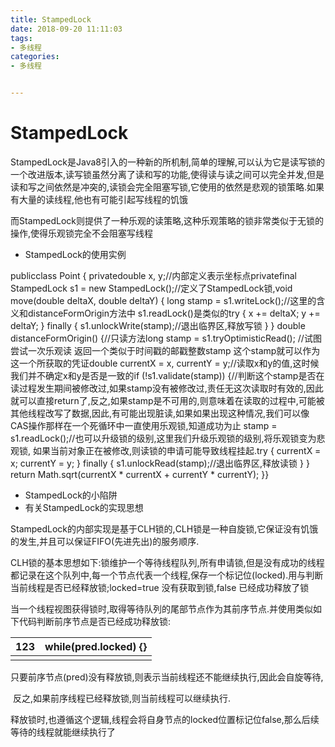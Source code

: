 ```yaml
---
title: StampedLock
date: 2018-09-20 11:11:03
tags:
- 多线程 
categories:
- 多线程


---
```


# StampedLock

​     StampedLock是Java8引入的一种新的所机制,简单的理解,可以认为它是读写锁的一个改进版本,读写锁虽然分离了读和写的功能,使得读与读之间可以完全并发,但是读和写之间依然是冲突的,读锁会完全阻塞写锁,它使用的依然是悲观的锁策略.如果有大量的读线程,他也有可能引起写线程的饥饿



​     而StampedLock则提供了一种乐观的读策略,这种乐观策略的锁非常类似于无锁的操作,使得乐观锁完全不会阻塞写线程

- StampedLock的使用实例

publicclass Point {    privatedouble x, y;//内部定义表示坐标点privatefinal StampedLock s1 = new StampedLock();//定义了StampedLock锁,void move(double deltaX, double deltaY) {        long stamp = s1.writeLock();//这里的含义和distanceFormOrigin方法中 s1.readLock()是类似的try {            x += deltaX;            y += deltaY;        } finally {            s1.unlockWrite(stamp);//退出临界区,释放写锁        }    }    double distanceFormOrigin() {//只读方法long stamp = s1.tryOptimisticRead();  //试图尝试一次乐观读 返回一个类似于时间戳的邮戳整数stamp 这个stamp就可以作为这一个所获取的凭证double currentX = x, currentY = y;//读取x和y的值,这时候我们并不确定x和y是否是一致的if (!s1.validate(stamp)) {//判断这个stamp是否在读过程发生期间被修改过,如果stamp没有被修改过,责任无这次读取时有效的,因此就可以直接return了,反之,如果stamp是不可用的,则意味着在读取的过程中,可能被其他线程改写了数据,因此,有可能出现脏读,如果如果出现这种情况,我们可以像CAS操作那样在一个死循环中一直使用乐观锁,知道成功为止            stamp = s1.readLock();//也可以升级锁的级别,这里我们升级乐观锁的级别,将乐观锁变为悲观锁, 如果当前对象正在被修改,则读锁的申请可能导致线程挂起.try {                currentX = x;                currentY = y;            } finally {                s1.unlockRead(stamp);//退出临界区,释放读锁            }        }        return Math.sqrt(currentX * currentX + currentY * currentY);    }}

- StampedLock的小陷阱
- 有关StampedLock的实现思想

StampedLock的内部实现是基于CLH锁的,CLH锁是一种自旋锁,它保证没有饥饿的发生,并且可以保证FIFO(先进先出)的服务顺序.



CLH锁的基本思想如下:锁维护一个等待线程队列,所有申请锁,但是没有成功的线程都记录在这个队列中,每一个节点代表一个线程,保存一个标记位(locked).用与判断当前线程是否已经释放锁;locked=true 没有获取到锁,false 已经成功释放了锁



​     当一个线程视图获得锁时,取得等待队列的尾部节点作为其前序节点.并使用类似如下代码判断前序节点是否已经成功释放锁:

| 123  | while(pred.locked) {} |
| ---- | --------------------- |
|      |                       |

​     只要前序节点(pred)没有释放锁,则表示当前线程还不能继续执行,因此会自旋等待,



​     反之,如果前序线程已经释放锁,则当前线程可以继续执行.



​     释放锁时,也遵循这个逻辑,线程会将自身节点的locked位置标记位false,那么后续等待的线程就能继续执行了